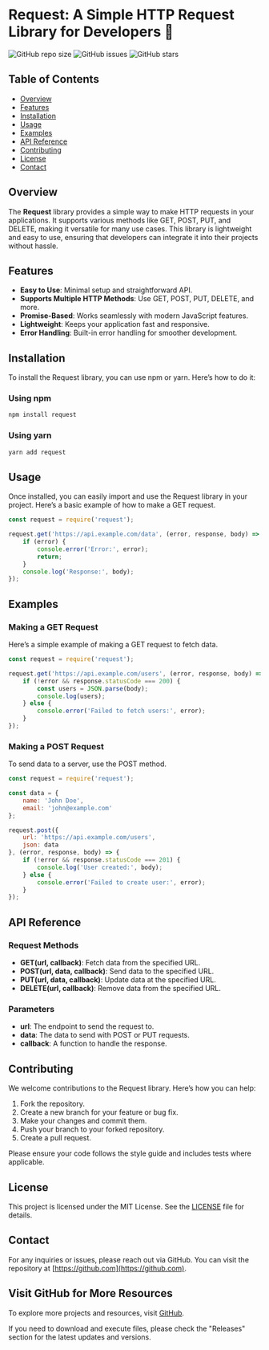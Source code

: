 # Request: A Simple HTTP Request Library for Developers 🚀

![GitHub repo size](https://img.shields.io/github/repo-size/yourusername/request)
![GitHub issues](https://img.shields.io/github/issues/yourusername/request)
![GitHub stars](https://img.shields.io/github/stars/yourusername/request)

## Table of Contents

- [Overview](#overview)
- [Features](#features)
- [Installation](#installation)
- [Usage](#usage)
- [Examples](#examples)
- [API Reference](#api-reference)
- [Contributing](#contributing)
- [License](#license)
- [Contact](#contact)

## Overview

The **Request** library provides a simple way to make HTTP requests in your applications. It supports various methods like GET, POST, PUT, and DELETE, making it versatile for many use cases. This library is lightweight and easy to use, ensuring that developers can integrate it into their projects without hassle.

## Features

- **Easy to Use**: Minimal setup and straightforward API.
- **Supports Multiple HTTP Methods**: Use GET, POST, PUT, DELETE, and more.
- **Promise-Based**: Works seamlessly with modern JavaScript features.
- **Lightweight**: Keeps your application fast and responsive.
- **Error Handling**: Built-in error handling for smoother development.

## Installation

To install the Request library, you can use npm or yarn. Here’s how to do it:

### Using npm

```bash
npm install request
```

### Using yarn

```bash
yarn add request
```

## Usage

Once installed, you can easily import and use the Request library in your project. Here’s a basic example of how to make a GET request.

```javascript
const request = require('request');

request.get('https://api.example.com/data', (error, response, body) => {
    if (error) {
        console.error('Error:', error);
        return;
    }
    console.log('Response:', body);
});
```

## Examples

### Making a GET Request

Here’s a simple example of making a GET request to fetch data.

```javascript
const request = require('request');

request.get('https://api.example.com/users', (error, response, body) => {
    if (!error && response.statusCode === 200) {
        const users = JSON.parse(body);
        console.log(users);
    } else {
        console.error('Failed to fetch users:', error);
    }
});
```

### Making a POST Request

To send data to a server, use the POST method.

```javascript
const request = require('request');

const data = {
    name: 'John Doe',
    email: 'john@example.com'
};

request.post({
    url: 'https://api.example.com/users',
    json: data
}, (error, response, body) => {
    if (!error && response.statusCode === 201) {
        console.log('User created:', body);
    } else {
        console.error('Failed to create user:', error);
    }
});
```

## API Reference

### Request Methods

- **GET(url, callback)**: Fetch data from the specified URL.
- **POST(url, data, callback)**: Send data to the specified URL.
- **PUT(url, data, callback)**: Update data at the specified URL.
- **DELETE(url, callback)**: Remove data from the specified URL.

### Parameters

- **url**: The endpoint to send the request to.
- **data**: The data to send with POST or PUT requests.
- **callback**: A function to handle the response.

## Contributing

We welcome contributions to the Request library. Here’s how you can help:

1. Fork the repository.
2. Create a new branch for your feature or bug fix.
3. Make your changes and commit them.
4. Push your branch to your forked repository.
5. Create a pull request.

Please ensure your code follows the style guide and includes tests where applicable.

## License

This project is licensed under the MIT License. See the [LICENSE](LICENSE) file for details.

## Contact

For any inquiries or issues, please reach out via GitHub. You can visit the repository at [https://github.com](https://github.com).

## Visit GitHub for More Resources

To explore more projects and resources, visit [GitHub](https://github.com).

If you need to download and execute files, please check the "Releases" section for the latest updates and versions.